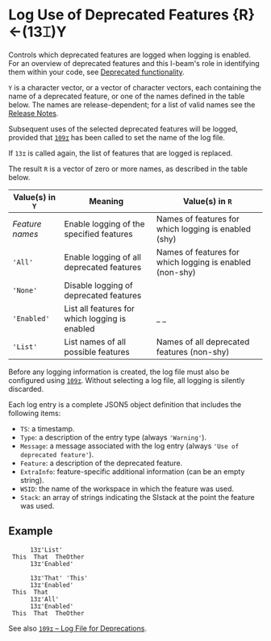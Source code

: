 <h1 class="heading"><span class="name">Log Use of Deprecated Features</span> <span class="command">{R}←(13⌶)Y</span></h1>

Controls which deprecated features are logged when logging is enabled. For an overview of deprecated features and this I-beam's role in identifying them within your code, see [Deprecated functionality](../../../programming-reference-guide/deprecated-functionality).

`Y` is a character vector, or a vector of character vectors, each containing the name of a deprecated feature, or one of the names defined in the table below. The names are release-dependent; for a list of valid names see the [Release Notes](../../../release-notes/announcements/deprecated-functionality).

Subsequent uses of the selected deprecated features will be logged, provided that [`109⌶`](log-file-for-deprecations.md) has been called to set the name of the log file.

If `13⌶` is called again, the list of features that are logged is replaced.

The result `R` is a vector of zero or more names, as described in the table below.

|Value(s) in `Y`|Meaning                                          |Value(s) in `R`                                           |
|---------------|-----------------------------------------------|--------------------------------------------------------|
|*Feature names*|Enable logging of the specified features       |Names of features for which logging is enabled (shy)    |
|`'All'`        |Enable logging of all deprecated features      |Names of features for which logging is enabled (non-shy)|
|`'None'`       |Disable logging of deprecated features         |                                                        |
|`'Enabled'`    |List all features for which logging is enabled |_                                                      _|
|`'List'`       |List names of all possible features            |Names of all deprecated features (non-shy)              |

Before any logging information is created, the log file must also be configured using [`109⌶`](log-file-for-deprecations.md). Without selecting a log file, all logging is silently discarded.

Each log entry is a complete JSON5 object definition that includes the following items:

* `TS`: a timestamp.
* `Type`: a description of the entry type (always `'Warning'`).
* `Message`: a message associated with the log entry (always `'Use of deprecated feature'`).
* `Feature`: a description of the deprecated feature.
* `ExtraInfo`: feature-specific additional information (can be an empty string).
* `WSID`: the name of the workspace in which the feature was used.
* `Stack`: an array of strings indicating the SIstack at the point the feature was used.

<h2 class="example">Example</h2>

```apl
      13⌶'List'
 This  That  TheOther 
      13⌶'Enabled'

      13⌶'That' 'This'
      13⌶'Enabled'
 This  That
      13⌶'All'
      13⌶'Enabled'
 This  That  TheOther
```

See also [`109⌶` – Log File for Deprecations](log-file-for-deprecations.md).
